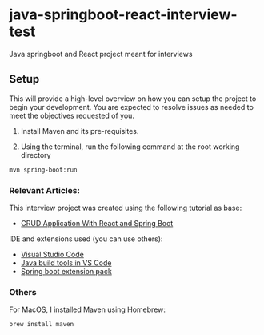 # java-springboot-react-interview-test
Java springboot and React project meant for interviews

## Setup
This will provide a high-level overview on how you can setup the project to begin your development. You are expected to resolve issues as needed to meet the objectives requested of you.

1. Install Maven and its pre-requisites.

2. Using the terminal, run the following command at the root working directory

```bash
mvn spring-boot:run
```

### Relevant Articles:

This interview project was created using the following tutorial as base:

- [CRUD Application With React and Spring Boot](https://www.baeldung.com/spring-boot-react-crud)

IDE and extensions used (you can use others):

- [Visual Studio Code](https://code.visualstudio.com/Download)
- [Java build tools in VS Code](https://code.visualstudio.com/docs/java/java-build)
- [Spring boot extension pack](https://marketplace.visualstudio.com/items?itemName=vmware.vscode-boot-dev-pack&ssr=false)

### Others

For MacOS, I installed Maven using Homebrew:

```bash
brew install maven
```
